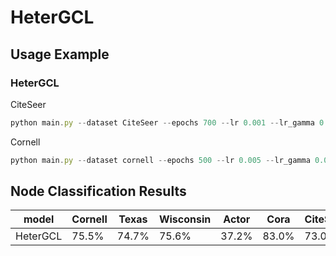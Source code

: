 # HeterGCL
## Usage Example
### HeterGCL
CiteSeer 
```javascript 
python main.py --dataset CiteSeer --epochs 700 --lr 0.001 --lr_gamma 0.0005 --weight_decay 0.0005 --hidden_size 512 --output_size 512 --dropout 0 --task node_classification --str_aug ANA --layer 1 --L 1 --alpha 0.9
```
Cornell
```javascript 
python main.py --dataset cornell --epochs 500 --lr 0.005 --lr_gamma 0.0005 --weight_decay 0.0005 --hidden_size 512 --output_size 512 --dropout 0.3 --task node_classification --str_aug ANA --layer 4 5 --L 2 --alpha 0.85
```
## Node Classification Results
model	|Cornell	|Texas	|Wisconsin|Actor|Cora	|CiteSeer	|Pubmed
------ | -----  |----------- |---|--- | -----  |----------- |-------
HeterGCL|	75.5% |	74.7%|	75.6%|37.2%|	83.0% |	73.0%|86.2%

